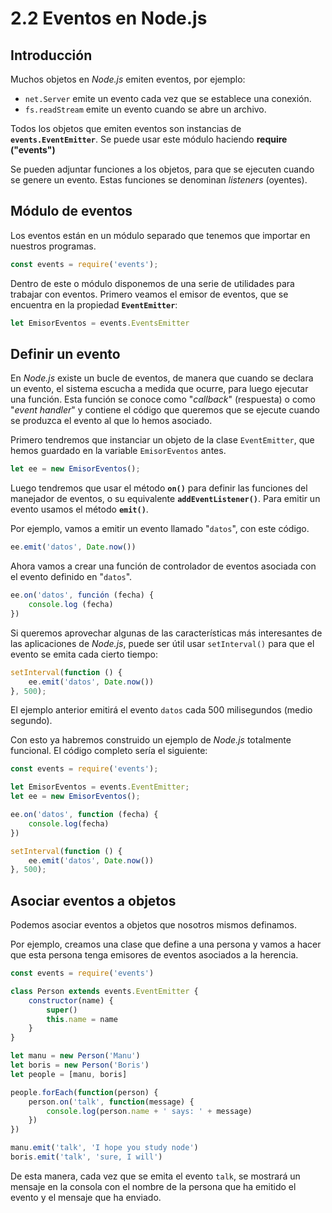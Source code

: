 # 2.2 Eventos en Node.js

## Introducción

Muchos objetos en _Node.js_ emiten eventos, por ejemplo:

- `net.Server` emite un evento cada vez que se establece una conexión.
- `fs.readStream` emite un evento cuando se abre un archivo.

Todos los objetos que emiten eventos son instancias de **`events.EventEmitter`**. Se puede usar este módulo haciendo **require ("events")**

Se pueden adjuntar funciones a los objetos, para que se ejecuten cuando se genere un evento. Estas funciones se denominan _listeners_ (oyentes).

## Módulo de eventos

Los eventos están en un módulo separado que tenemos que importar en nuestros programas.

```js
const events = require('events');
```

Dentro de este o módulo disponemos de una serie de utilidades para trabajar con eventos. Primero veamos el emisor de eventos, que se encuentra en la propiedad **`EventEmitter`**:

```js
let EmisorEventos = events.EventsEmitter
```

## Definir un evento

En _Node.js_ existe un bucle de eventos, de manera que cuando se declara un evento, el sistema escucha a medida que ocurre, para luego ejecutar una función. Esta función se conoce como "_callback_" (respuesta) o como "_event handler_" y contiene el código que queremos que se ejecute cuando se produzca el evento al que lo hemos asociado.

Primero tendremos que instanciar un objeto de la clase `EventEmitter`, que hemos guardado en la variable `EmisorEventos` antes.

```js
let ee = new EmisorEventos();
```

Luego tendremos que usar el método **`on()`** para definir las funciones del manejador de eventos, o su equivalente **`addEventListener()`**. Para emitir un evento usamos el método **`emit()`**.

Por ejemplo, vamos a emitir un evento llamado "`datos`", con este código.

```js
ee.emit('datos', Date.now())
```

Ahora vamos a crear una función de controlador de eventos asociada con el evento definido en "`datos`".

```js
ee.on('datos', función (fecha) {
    console.log (fecha)
})
```

Si queremos aprovechar algunas de las características más interesantes de las aplicaciones de _Node.js_, puede ser útil usar `setInterval()` para que el evento se emita cada cierto tiempo:

```js
setInterval(function () {
    ee.emit('datos', Date.now())
}, 500);
```

El ejemplo anterior emitirá el evento `datos` cada 500 milisegundos (medio segundo).

Con esto ya habremos construido un ejemplo de _Node.js_ totalmente funcional. El código completo sería el siguiente:

```js linenums="1"
const events = require('events');

let EmisorEventos = events.EventEmitter;
let ee = new EmisorEventos();

ee.on('datos', function (fecha) {
    console.log(fecha)
})

setInterval(function () {
    ee.emit('datos', Date.now())
}, 500);
```

## Asociar eventos a objetos

Podemos asociar eventos a objetos que nosotros mismos definamos.

Por ejemplo, creamos una clase que define a una persona y vamos a hacer que esta persona tenga emisores de eventos asociados a la herencia.

```js linenums="1" title="persona.js"
const events = require('events')

class Person extends events.EventEmitter {
    constructor(name) {
        super()
        this.name = name
    }
}

let manu = new Person('Manu')
let boris = new Person('Boris')
let people = [manu, boris]

people.forEach(function(person) {
    person.on('talk', function(message) {
        console.log(person.name + ' says: ' + message)
    })
})

manu.emit('talk', 'I hope you study node')
boris.emit('talk', 'sure, I will')
```

De esta manera, cada vez que se emita el evento `talk`, se mostrará un mensaje en la consola con el nombre de la persona que ha emitido el evento y el mensaje que ha enviado.

